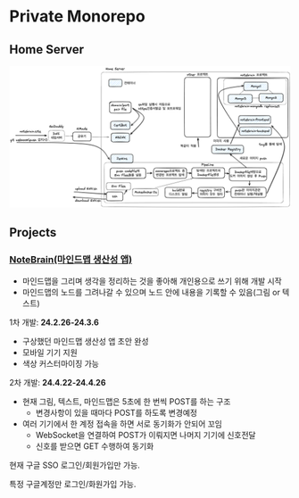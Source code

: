 # Private Monorepo

## Home Server

![alt text](image.png)

## Projects

### [NoteBrain(마인드맵 생산성 앱)](https://notebrain.site)

- 마인드맵을 그리며 생각을 정리하는 것을 좋아해 개인용으로 쓰기 위해 개발 시작
- 마인드맵의 노드를 그려나갈 수 있으며 노드 안에 내용을 기록할 수 있음(그림 or 텍스트)

1차 개발: **24.2.26-24.3.6**

- 구상했던 마인드맵 생산성 앱 초안 완성
- 모바일 기기 지원
- 색상 커스터마이징 가능

2차 개발: **24.4.22-24.4.26**

- 현재 그림, 텍스트, 마인드맵은 5초에 한 번씩 POST를 하는 구조
  - 변경사항이 있을 때마다 POST를 하도록 변경예정
- 여러 기기에서 한 계정 접속을 하면 서로 동기화가 안되어 꼬임
  - WebSocket을 연결하여 POST가 이뤄지면 나머지 기기에 신호전달
  - 신호를 받으면 GET 수행하여 동기화

현재 구글 SSO 로그인/회원가입만 가능.

특정 구글계정만 로그인/화원가입 가능.
